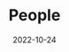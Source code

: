 ---
title: People
date: 2022-10-24

type: landing

sections:
  - block: people
    content:
      title: Состав лаборатории
      # Choose which groups/teams of users to display.
      #   Edit `user_groups` in each user's profile to add them to one or more of these groups.
      user_groups:
          - Руководитель
          - Сотрудники
          - Аспиранты
          - Студенты
          - Principal Investigators
          - Researchers
          - Grad Students
          # - Administration
          - Visitors
          - Alumni
      sort_by: Params.weight
      sort_ascending: true
    design:
      show_interests: false
      show_role: true
      show_social: true
---